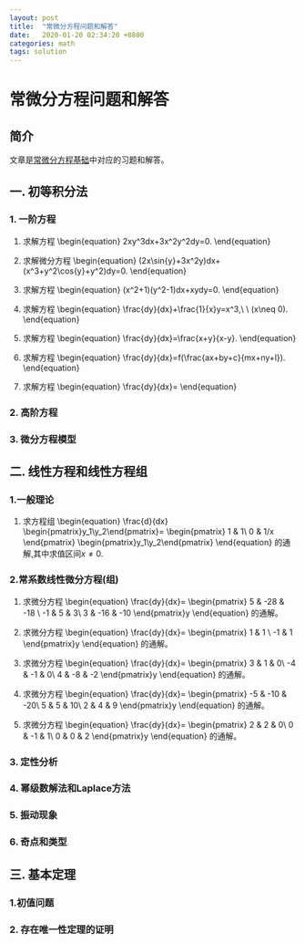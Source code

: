 ```yaml
---
layout: post
title:  "常微分方程问题和解答"
date:   2020-01-20 02:34:20 +0800
categories: math
tags: solution
---
```


# 常微分方程问题和解答

## 简介

文章是<a href="ode">常微分方程基础</a>中对应的习题和解答。

## 一. 初等积分法

### 1. 一阶方程

1. 求解方程
 \begin{equation}
 2xy^3dx+3x^2y^2dy=0.
 \end{equation}

2. 求解微分方程
 \begin{equation}
 (2x\sin{y}+3x^2y)dx+(x^3+y^2\cos{y}+y^2)dy=0.
 \end{equation}

3. 求解方程
 \begin{equation}
 (x^2+1)(y^2-1)dx+xydy=0.
 \end{equation}

4. 求解方程
 \begin{equation}
 \frac{dy}{dx}+\frac{1}{x}y=x^3,\ \ (x\neq 0).
 \end{equation}
5. 求解方程
 \begin{equation}
 \frac{dy}{dx}=\frac{x+y}{x-y}.
 \end{equation}


6. 求解方程
 \begin{equation}
 \frac{dy}{dx}=f(\frac{ax+by+c}{mx+ny+l}).
 \end{equation}

7. 求解方程
 \begin{equation}
 \frac{dy}{dx}=
 \end{equation}

### 2. 高阶方程

### 3. 微分方程模型

## 二. 线性方程和线性方程组

### 1.一般理论

1. 求方程组
 \begin{equation}
 \frac{d}{dx} 
 \begin{pmatrix}y_1\\y_2\end{pmatrix}=
 \begin{pmatrix}
 1 & 1\\
 0 & 1/x
 \end{pmatrix}
 \begin{pmatrix}y_1\\y_2\end{pmatrix}
 \end{equation}
 的通解,其中求值区间$x\neq 0$.

### 2.常系数线性微分方程(组) 

1. 求微分方程
 \begin{equation}
 \frac{dy}{dx}=
 \begin{pmatrix}
 5 & -28 & -18 \\
 -1 & 5 & 3\\
 3 & -16 & -10
 \end{pmatrix}y
 \end{equation}
 的通解。

2. 求微分方程
 \begin{equation}
 \frac{dy}{dx}=
 \begin{pmatrix}
 1 & 1  \\
 -1 & 1 
 \end{pmatrix}y
 \end{equation}
 的通解。

3. 求微分方程
  \begin{equation}
 \frac{dy}{dx}=
 \begin{pmatrix}
 3 & 1 & 0\\
 -4 & -1 & 0\\
 4 & -8 & -2
 \end{pmatrix}y
 \end{equation}
 的通解。

4. 求微分方程
  \begin{equation}
 \frac{dy}{dx}=
 \begin{pmatrix}
 -5 & -10 & -20\\
 5 & 5 & 10\\
 2 & 4 & 9
 \end{pmatrix}y
 \end{equation}
 的通解。

5. 求微分方程
  \begin{equation}
 \frac{dy}{dx}=
 \begin{pmatrix}
 2 & 2 & 0\\
 0 & -1 & 1\\
 0 & 0 & 2
 \end{pmatrix}y
 \end{equation}
 的通解。


### 3. 定性分析

### 4. 幂级数解法和Laplace方法


### 5. 振动现象


### 6. 奇点和类型


## 三. 基本定理

### 1.初值问题 


### 2. 存在唯一性定理的证明

